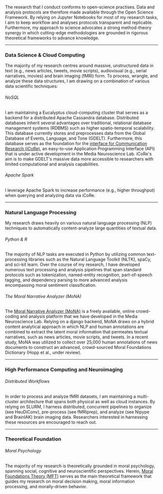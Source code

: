 The research that I conduct conforms to open-science practises. Data and analysis protocols are therefore made available through the Open Science Framework. By relying on Jupyter Notebooks for most of my research tasks, I aim to keep workflow and analyses protocols transparent and replicable. Furthermore, my approach to science advocates a strong method-theory synergy in which cutting-edge methodologies are grounded in rigorous theoretical frameworks to advance knowledge.

----
### Data Science & Cloud Computing

The majority of my research centres around massive, unstructured data in text (e.g., news articles, tweets, movie scripts), audiovisual (e.g., serial narratives, movies) and brain imaging (fMRI) form. To process, wrangle, and analyze these data structures, I am drawing on a combination of various data scientific techniques:

###### NoSQL

I am maintaining a Eucalyptus cloud-computing cluster that serves as a backend for a distributed Apache Cassandra database. Distributed databases inherit several advantages over traditional, relational database management systems (RDBMS) such as higher spatio-temporal scalability. This database currently stores and preprocesses data from the Global Database of Events, Language, and Tone (GDELT). Furthermore, this database serves as the foundation for the [interface for Communication Research (iCoRe)](http://icore.mnl.ucsb.edu:5000/icore/), an easy-to-use Application Programming Interface (API) that is under active development in the Media Neuroscience Lab. iCoRe's aim is to make GDELT's massive data more accessible to researchers with limited computational and analysis capabilities.

###### Apache Spark

I leverage Apache Spark to increase performance (e.g., higher throughput) when querying and analyzing data via iCoRe.

---

### Natural Language Processing

My research draws heavily on various natural language processing (NLP) techniques to automatically content-analyze large quantities of textual data.

###### Python & R

The majority of NLP tasks are executed in Python by utilizing common text-processing libraries such as the Natural Language Toolkit (NLTK), spaCy, and sci-kit learn. Over the course of my research, I have developed numerous text processing and analysis pipelines that span standard protocols such as tokenization, named-entity recognition, part-of-speech tagging, and dependency parsing to more advanced analysis encompassing moral sentiment classification.

###### The Moral Narrative Analyzer (MoNA)

The [Moral Narrative Analyzer (MoNA)](https://mnl.ucsb.edu/mona/) is a freely available, online crowd-coding and analysis platform that we have developed in the Media Neuroscience Lab. Relying on a django backend, MoNA draws on a hybrid content analytical approach in which NLP and human annotations are combined to extract the latent moral information that permeates textual narratives, such as news articles, movie scripts, and tweets. In a recent study, MoNA was utilized to collect over 25,000 human annotations of news documents to construct an advanced, crowd-sourced Moral Foundations Dictionary (Hopp et al., under review).

---

### High Performance Computing and Neuroimaging

###### Distributed Workflows

In order to process and analyze fMRI datasets, I am maintaining a multi-cluster architecture that spans both physical as well as cloud instances. By relying on SLURM, I harness distributed, concurrent pipelines to organize (see HeuDiConv), pre-process (see fMRIprep), and analyze (see Nipype and BrainIAK) brain imaging data. Researchers interested in harnessing these resources are encouraged to reach out.

---

### Theoretical Foundation

###### Moral Psychology

The majority of my research is theoretically grounded in moral psychology, spanning social, cognitive and neuroscientific perspectives. Herein, [Moral Foundations Theory (MFT)](https://moralfoundations.org/) serves as the main theoretical framework that guides my research on moral decision making, moral information processing, and morally-driven behavior.

